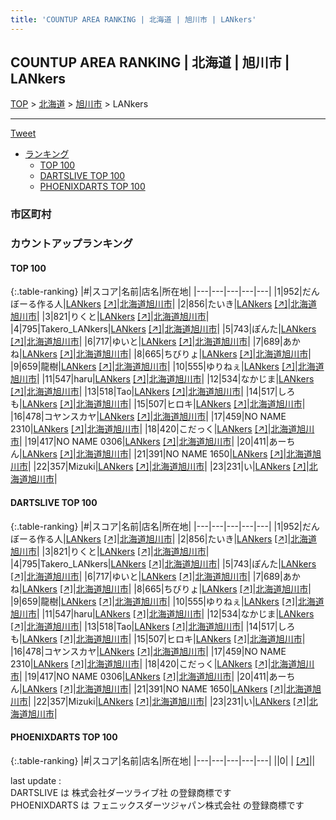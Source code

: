 ```yaml
---
title: 'COUNTUP AREA RANKING | 北海道 | 旭川市 | LANkers'
---
```

## COUNTUP AREA RANKING | 北海道 | 旭川市 | LANkers

[TOP](/darts/rank/) > [北海道](/darts/rank/北海道/) > [旭川市](/darts/rank/北海道/旭川市/) > LANkers

___

<a href="https://twitter.com/share?ref_src=twsrc%5Etfw" data-text="COUNTUP AREA RANKING | 北海道旭川市LANkers" class="twitter-share-button" data-hashtags="DARTSLIVE,PHOENIXDARTS,darts,ダーツ" data-show-count="false">Tweet</a>

* [ランキング](#カウントアップランキング)
    * [TOP 100](#top-100)
    * [DARTSLIVE TOP 100](#dartslive-top-100)
    * [PHOENIXDARTS TOP 100](#phoenixdarts-top-100)

### 市区町村

<ul>

</ul>

### カウントアップランキング

#### TOP 100



{:.table-ranking}
|#|スコア|名前|店名|所在地|
|---|---|---|---|---|
|1|952|<span class="rank-name-dl">だんぼーる作る人</span>|<a href="/darts/rank/shops/b21f5be9ebfbcf8a0d9b047a20a7ba1e.html">LANkers</a> <a href="https://search.dartslive.com/jp/shop/b21f5be9ebfbcf8a0d9b047a20a7ba1e">[↗]</a>|<a href="/darts/rank/北海道/旭川市">北海道旭川市</a>|
|2|856|<span class="rank-name-dl">たいき</span>|<a href="/darts/rank/shops/b21f5be9ebfbcf8a0d9b047a20a7ba1e.html">LANkers</a> <a href="https://search.dartslive.com/jp/shop/b21f5be9ebfbcf8a0d9b047a20a7ba1e">[↗]</a>|<a href="/darts/rank/北海道/旭川市">北海道旭川市</a>|
|3|821|<span class="rank-name-dl">りくと</span>|<a href="/darts/rank/shops/b21f5be9ebfbcf8a0d9b047a20a7ba1e.html">LANkers</a> <a href="https://search.dartslive.com/jp/shop/b21f5be9ebfbcf8a0d9b047a20a7ba1e">[↗]</a>|<a href="/darts/rank/北海道/旭川市">北海道旭川市</a>|
|4|795|<span class="rank-name-dl">Takero_LANkers</span>|<a href="/darts/rank/shops/b21f5be9ebfbcf8a0d9b047a20a7ba1e.html">LANkers</a> <a href="https://search.dartslive.com/jp/shop/b21f5be9ebfbcf8a0d9b047a20a7ba1e">[↗]</a>|<a href="/darts/rank/北海道/旭川市">北海道旭川市</a>|
|5|743|<span class="rank-name-dl">ぽんた</span>|<a href="/darts/rank/shops/b21f5be9ebfbcf8a0d9b047a20a7ba1e.html">LANkers</a> <a href="https://search.dartslive.com/jp/shop/b21f5be9ebfbcf8a0d9b047a20a7ba1e">[↗]</a>|<a href="/darts/rank/北海道/旭川市">北海道旭川市</a>|
|6|717|<span class="rank-name-dl">ゆいと</span>|<a href="/darts/rank/shops/b21f5be9ebfbcf8a0d9b047a20a7ba1e.html">LANkers</a> <a href="https://search.dartslive.com/jp/shop/b21f5be9ebfbcf8a0d9b047a20a7ba1e">[↗]</a>|<a href="/darts/rank/北海道/旭川市">北海道旭川市</a>|
|7|689|<span class="rank-name-dl">あかね</span>|<a href="/darts/rank/shops/b21f5be9ebfbcf8a0d9b047a20a7ba1e.html">LANkers</a> <a href="https://search.dartslive.com/jp/shop/b21f5be9ebfbcf8a0d9b047a20a7ba1e">[↗]</a>|<a href="/darts/rank/北海道/旭川市">北海道旭川市</a>|
|8|665|<span class="rank-name-dl">ちびりょ</span>|<a href="/darts/rank/shops/b21f5be9ebfbcf8a0d9b047a20a7ba1e.html">LANkers</a> <a href="https://search.dartslive.com/jp/shop/b21f5be9ebfbcf8a0d9b047a20a7ba1e">[↗]</a>|<a href="/darts/rank/北海道/旭川市">北海道旭川市</a>|
|9|659|<span class="rank-name-dl">龍樹</span>|<a href="/darts/rank/shops/b21f5be9ebfbcf8a0d9b047a20a7ba1e.html">LANkers</a> <a href="https://search.dartslive.com/jp/shop/b21f5be9ebfbcf8a0d9b047a20a7ba1e">[↗]</a>|<a href="/darts/rank/北海道/旭川市">北海道旭川市</a>|
|10|555|<span class="rank-name-dl">ゆりねぇ</span>|<a href="/darts/rank/shops/b21f5be9ebfbcf8a0d9b047a20a7ba1e.html">LANkers</a> <a href="https://search.dartslive.com/jp/shop/b21f5be9ebfbcf8a0d9b047a20a7ba1e">[↗]</a>|<a href="/darts/rank/北海道/旭川市">北海道旭川市</a>|
|11|547|<span class="rank-name-dl">haru</span>|<a href="/darts/rank/shops/b21f5be9ebfbcf8a0d9b047a20a7ba1e.html">LANkers</a> <a href="https://search.dartslive.com/jp/shop/b21f5be9ebfbcf8a0d9b047a20a7ba1e">[↗]</a>|<a href="/darts/rank/北海道/旭川市">北海道旭川市</a>|
|12|534|<span class="rank-name-dl">なかじま</span>|<a href="/darts/rank/shops/b21f5be9ebfbcf8a0d9b047a20a7ba1e.html">LANkers</a> <a href="https://search.dartslive.com/jp/shop/b21f5be9ebfbcf8a0d9b047a20a7ba1e">[↗]</a>|<a href="/darts/rank/北海道/旭川市">北海道旭川市</a>|
|13|518|<span class="rank-name-dl">Tao</span>|<a href="/darts/rank/shops/b21f5be9ebfbcf8a0d9b047a20a7ba1e.html">LANkers</a> <a href="https://search.dartslive.com/jp/shop/b21f5be9ebfbcf8a0d9b047a20a7ba1e">[↗]</a>|<a href="/darts/rank/北海道/旭川市">北海道旭川市</a>|
|14|517|<span class="rank-name-dl">しろも</span>|<a href="/darts/rank/shops/b21f5be9ebfbcf8a0d9b047a20a7ba1e.html">LANkers</a> <a href="https://search.dartslive.com/jp/shop/b21f5be9ebfbcf8a0d9b047a20a7ba1e">[↗]</a>|<a href="/darts/rank/北海道/旭川市">北海道旭川市</a>|
|15|507|<span class="rank-name-dl">ヒロキ</span>|<a href="/darts/rank/shops/b21f5be9ebfbcf8a0d9b047a20a7ba1e.html">LANkers</a> <a href="https://search.dartslive.com/jp/shop/b21f5be9ebfbcf8a0d9b047a20a7ba1e">[↗]</a>|<a href="/darts/rank/北海道/旭川市">北海道旭川市</a>|
|16|478|<span class="rank-name-dl">コヤンスカヤ</span>|<a href="/darts/rank/shops/b21f5be9ebfbcf8a0d9b047a20a7ba1e.html">LANkers</a> <a href="https://search.dartslive.com/jp/shop/b21f5be9ebfbcf8a0d9b047a20a7ba1e">[↗]</a>|<a href="/darts/rank/北海道/旭川市">北海道旭川市</a>|
|17|459|<span class="rank-name-dl">NO NAME 2310</span>|<a href="/darts/rank/shops/b21f5be9ebfbcf8a0d9b047a20a7ba1e.html">LANkers</a> <a href="https://search.dartslive.com/jp/shop/b21f5be9ebfbcf8a0d9b047a20a7ba1e">[↗]</a>|<a href="/darts/rank/北海道/旭川市">北海道旭川市</a>|
|18|420|<span class="rank-name-dl">こだっく</span>|<a href="/darts/rank/shops/b21f5be9ebfbcf8a0d9b047a20a7ba1e.html">LANkers</a> <a href="https://search.dartslive.com/jp/shop/b21f5be9ebfbcf8a0d9b047a20a7ba1e">[↗]</a>|<a href="/darts/rank/北海道/旭川市">北海道旭川市</a>|
|19|417|<span class="rank-name-dl">NO NAME 0306</span>|<a href="/darts/rank/shops/b21f5be9ebfbcf8a0d9b047a20a7ba1e.html">LANkers</a> <a href="https://search.dartslive.com/jp/shop/b21f5be9ebfbcf8a0d9b047a20a7ba1e">[↗]</a>|<a href="/darts/rank/北海道/旭川市">北海道旭川市</a>|
|20|411|<span class="rank-name-dl">あーちん</span>|<a href="/darts/rank/shops/b21f5be9ebfbcf8a0d9b047a20a7ba1e.html">LANkers</a> <a href="https://search.dartslive.com/jp/shop/b21f5be9ebfbcf8a0d9b047a20a7ba1e">[↗]</a>|<a href="/darts/rank/北海道/旭川市">北海道旭川市</a>|
|21|391|<span class="rank-name-dl">NO NAME 1650</span>|<a href="/darts/rank/shops/b21f5be9ebfbcf8a0d9b047a20a7ba1e.html">LANkers</a> <a href="https://search.dartslive.com/jp/shop/b21f5be9ebfbcf8a0d9b047a20a7ba1e">[↗]</a>|<a href="/darts/rank/北海道/旭川市">北海道旭川市</a>|
|22|357|<span class="rank-name-dl">Mizuki</span>|<a href="/darts/rank/shops/b21f5be9ebfbcf8a0d9b047a20a7ba1e.html">LANkers</a> <a href="https://search.dartslive.com/jp/shop/b21f5be9ebfbcf8a0d9b047a20a7ba1e">[↗]</a>|<a href="/darts/rank/北海道/旭川市">北海道旭川市</a>|
|23|231|<span class="rank-name-dl">い</span>|<a href="/darts/rank/shops/b21f5be9ebfbcf8a0d9b047a20a7ba1e.html">LANkers</a> <a href="https://search.dartslive.com/jp/shop/b21f5be9ebfbcf8a0d9b047a20a7ba1e">[↗]</a>|<a href="/darts/rank/北海道/旭川市">北海道旭川市</a>|


#### DARTSLIVE TOP 100



{:.table-ranking}
|#|スコア|名前|店名|所在地|
|---|---|---|---|---|
|1|952|<span class="rank-name-dl">だんぼーる作る人</span>|<a href="/darts/rank/shops/b21f5be9ebfbcf8a0d9b047a20a7ba1e.html">LANkers</a> <a href="https://search.dartslive.com/jp/shop/b21f5be9ebfbcf8a0d9b047a20a7ba1e">[↗]</a>|<a href="/darts/rank/北海道/旭川市">北海道旭川市</a>|
|2|856|<span class="rank-name-dl">たいき</span>|<a href="/darts/rank/shops/b21f5be9ebfbcf8a0d9b047a20a7ba1e.html">LANkers</a> <a href="https://search.dartslive.com/jp/shop/b21f5be9ebfbcf8a0d9b047a20a7ba1e">[↗]</a>|<a href="/darts/rank/北海道/旭川市">北海道旭川市</a>|
|3|821|<span class="rank-name-dl">りくと</span>|<a href="/darts/rank/shops/b21f5be9ebfbcf8a0d9b047a20a7ba1e.html">LANkers</a> <a href="https://search.dartslive.com/jp/shop/b21f5be9ebfbcf8a0d9b047a20a7ba1e">[↗]</a>|<a href="/darts/rank/北海道/旭川市">北海道旭川市</a>|
|4|795|<span class="rank-name-dl">Takero_LANkers</span>|<a href="/darts/rank/shops/b21f5be9ebfbcf8a0d9b047a20a7ba1e.html">LANkers</a> <a href="https://search.dartslive.com/jp/shop/b21f5be9ebfbcf8a0d9b047a20a7ba1e">[↗]</a>|<a href="/darts/rank/北海道/旭川市">北海道旭川市</a>|
|5|743|<span class="rank-name-dl">ぽんた</span>|<a href="/darts/rank/shops/b21f5be9ebfbcf8a0d9b047a20a7ba1e.html">LANkers</a> <a href="https://search.dartslive.com/jp/shop/b21f5be9ebfbcf8a0d9b047a20a7ba1e">[↗]</a>|<a href="/darts/rank/北海道/旭川市">北海道旭川市</a>|
|6|717|<span class="rank-name-dl">ゆいと</span>|<a href="/darts/rank/shops/b21f5be9ebfbcf8a0d9b047a20a7ba1e.html">LANkers</a> <a href="https://search.dartslive.com/jp/shop/b21f5be9ebfbcf8a0d9b047a20a7ba1e">[↗]</a>|<a href="/darts/rank/北海道/旭川市">北海道旭川市</a>|
|7|689|<span class="rank-name-dl">あかね</span>|<a href="/darts/rank/shops/b21f5be9ebfbcf8a0d9b047a20a7ba1e.html">LANkers</a> <a href="https://search.dartslive.com/jp/shop/b21f5be9ebfbcf8a0d9b047a20a7ba1e">[↗]</a>|<a href="/darts/rank/北海道/旭川市">北海道旭川市</a>|
|8|665|<span class="rank-name-dl">ちびりょ</span>|<a href="/darts/rank/shops/b21f5be9ebfbcf8a0d9b047a20a7ba1e.html">LANkers</a> <a href="https://search.dartslive.com/jp/shop/b21f5be9ebfbcf8a0d9b047a20a7ba1e">[↗]</a>|<a href="/darts/rank/北海道/旭川市">北海道旭川市</a>|
|9|659|<span class="rank-name-dl">龍樹</span>|<a href="/darts/rank/shops/b21f5be9ebfbcf8a0d9b047a20a7ba1e.html">LANkers</a> <a href="https://search.dartslive.com/jp/shop/b21f5be9ebfbcf8a0d9b047a20a7ba1e">[↗]</a>|<a href="/darts/rank/北海道/旭川市">北海道旭川市</a>|
|10|555|<span class="rank-name-dl">ゆりねぇ</span>|<a href="/darts/rank/shops/b21f5be9ebfbcf8a0d9b047a20a7ba1e.html">LANkers</a> <a href="https://search.dartslive.com/jp/shop/b21f5be9ebfbcf8a0d9b047a20a7ba1e">[↗]</a>|<a href="/darts/rank/北海道/旭川市">北海道旭川市</a>|
|11|547|<span class="rank-name-dl">haru</span>|<a href="/darts/rank/shops/b21f5be9ebfbcf8a0d9b047a20a7ba1e.html">LANkers</a> <a href="https://search.dartslive.com/jp/shop/b21f5be9ebfbcf8a0d9b047a20a7ba1e">[↗]</a>|<a href="/darts/rank/北海道/旭川市">北海道旭川市</a>|
|12|534|<span class="rank-name-dl">なかじま</span>|<a href="/darts/rank/shops/b21f5be9ebfbcf8a0d9b047a20a7ba1e.html">LANkers</a> <a href="https://search.dartslive.com/jp/shop/b21f5be9ebfbcf8a0d9b047a20a7ba1e">[↗]</a>|<a href="/darts/rank/北海道/旭川市">北海道旭川市</a>|
|13|518|<span class="rank-name-dl">Tao</span>|<a href="/darts/rank/shops/b21f5be9ebfbcf8a0d9b047a20a7ba1e.html">LANkers</a> <a href="https://search.dartslive.com/jp/shop/b21f5be9ebfbcf8a0d9b047a20a7ba1e">[↗]</a>|<a href="/darts/rank/北海道/旭川市">北海道旭川市</a>|
|14|517|<span class="rank-name-dl">しろも</span>|<a href="/darts/rank/shops/b21f5be9ebfbcf8a0d9b047a20a7ba1e.html">LANkers</a> <a href="https://search.dartslive.com/jp/shop/b21f5be9ebfbcf8a0d9b047a20a7ba1e">[↗]</a>|<a href="/darts/rank/北海道/旭川市">北海道旭川市</a>|
|15|507|<span class="rank-name-dl">ヒロキ</span>|<a href="/darts/rank/shops/b21f5be9ebfbcf8a0d9b047a20a7ba1e.html">LANkers</a> <a href="https://search.dartslive.com/jp/shop/b21f5be9ebfbcf8a0d9b047a20a7ba1e">[↗]</a>|<a href="/darts/rank/北海道/旭川市">北海道旭川市</a>|
|16|478|<span class="rank-name-dl">コヤンスカヤ</span>|<a href="/darts/rank/shops/b21f5be9ebfbcf8a0d9b047a20a7ba1e.html">LANkers</a> <a href="https://search.dartslive.com/jp/shop/b21f5be9ebfbcf8a0d9b047a20a7ba1e">[↗]</a>|<a href="/darts/rank/北海道/旭川市">北海道旭川市</a>|
|17|459|<span class="rank-name-dl">NO NAME 2310</span>|<a href="/darts/rank/shops/b21f5be9ebfbcf8a0d9b047a20a7ba1e.html">LANkers</a> <a href="https://search.dartslive.com/jp/shop/b21f5be9ebfbcf8a0d9b047a20a7ba1e">[↗]</a>|<a href="/darts/rank/北海道/旭川市">北海道旭川市</a>|
|18|420|<span class="rank-name-dl">こだっく</span>|<a href="/darts/rank/shops/b21f5be9ebfbcf8a0d9b047a20a7ba1e.html">LANkers</a> <a href="https://search.dartslive.com/jp/shop/b21f5be9ebfbcf8a0d9b047a20a7ba1e">[↗]</a>|<a href="/darts/rank/北海道/旭川市">北海道旭川市</a>|
|19|417|<span class="rank-name-dl">NO NAME 0306</span>|<a href="/darts/rank/shops/b21f5be9ebfbcf8a0d9b047a20a7ba1e.html">LANkers</a> <a href="https://search.dartslive.com/jp/shop/b21f5be9ebfbcf8a0d9b047a20a7ba1e">[↗]</a>|<a href="/darts/rank/北海道/旭川市">北海道旭川市</a>|
|20|411|<span class="rank-name-dl">あーちん</span>|<a href="/darts/rank/shops/b21f5be9ebfbcf8a0d9b047a20a7ba1e.html">LANkers</a> <a href="https://search.dartslive.com/jp/shop/b21f5be9ebfbcf8a0d9b047a20a7ba1e">[↗]</a>|<a href="/darts/rank/北海道/旭川市">北海道旭川市</a>|
|21|391|<span class="rank-name-dl">NO NAME 1650</span>|<a href="/darts/rank/shops/b21f5be9ebfbcf8a0d9b047a20a7ba1e.html">LANkers</a> <a href="https://search.dartslive.com/jp/shop/b21f5be9ebfbcf8a0d9b047a20a7ba1e">[↗]</a>|<a href="/darts/rank/北海道/旭川市">北海道旭川市</a>|
|22|357|<span class="rank-name-dl">Mizuki</span>|<a href="/darts/rank/shops/b21f5be9ebfbcf8a0d9b047a20a7ba1e.html">LANkers</a> <a href="https://search.dartslive.com/jp/shop/b21f5be9ebfbcf8a0d9b047a20a7ba1e">[↗]</a>|<a href="/darts/rank/北海道/旭川市">北海道旭川市</a>|
|23|231|<span class="rank-name-dl">い</span>|<a href="/darts/rank/shops/b21f5be9ebfbcf8a0d9b047a20a7ba1e.html">LANkers</a> <a href="https://search.dartslive.com/jp/shop/b21f5be9ebfbcf8a0d9b047a20a7ba1e">[↗]</a>|<a href="/darts/rank/北海道/旭川市">北海道旭川市</a>|


#### PHOENIXDARTS TOP 100



{:.table-ranking}
|#|スコア|名前|店名|所在地|
|---|---|---|---|---|
||0|<span class="rank-name-dl"> </span>|<a href="/darts/rank/shops/.html"></a> <a href="">[↗]</a>|<a href="/darts/rank//"></a>|


<div class="footer border-top border-gray-light mt-5 pt-3 text-right text-gray">
    last update : <span style="font-weight: italic" id="foot_last_modified"></span><br />
    DARTSLIVE は 株式会社ダーツライブ社 の登録商標です<br />
    PHOENIXDARTS は フェニックスダーツジャパン株式会社 の登録商標です<br />
</div>

<script src="https://cdnjs.cloudflare.com/ajax/libs/jquery.tablesorter/2.31.3/js/jquery.tablesorter.min.js" integrity="sha512-qzgd5cYSZcosqpzpn7zF2ZId8f/8CHmFKZ8j7mU4OUXTNRd5g+ZHBPsgKEwoqxCtdQvExE5LprwwPAgoicguNg==" crossorigin="anonymous" referrerpolicy="no-referrer"></script>
<link rel="stylesheet" href="https://cdnjs.cloudflare.com/ajax/libs/jquery.tablesorter/2.31.3/css/theme.default.min.css" integrity="sha512-wghhOJkjQX0Lh3NSWvNKeZ0ZpNn+SPVXX1Qyc9OCaogADktxrBiBdKGDoqVUOyhStvMBmJQ8ZdMHiR3wuEq8+w==" crossorigin="anonymous" referrerpolicy="no-referrer" />
<script>
$(function() {
    $(".table-ranking").tablesorter({sortList:[[0, 0]]});
    $("#foot_last_modified").text(formatDate(new Date(document.lastModified), 'yyyy-MM-dd HH:mm:ss'));
});
</script>

<script async src="https://platform.twitter.com/widgets.js" charset="utf-8"></script>